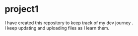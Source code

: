 # project1
I have created this repository to keep track of my dev journey .<br>
I keep updating and uploading files as I learn them.

